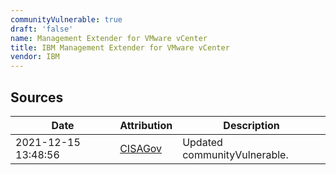 ```yaml
---
communityVulnerable: true
draft: 'false'
name: Management Extender for VMware vCenter
title: IBM Management Extender for VMware vCenter
vendor: IBM
---
```





## Sources
| Date | Attribution | Description |
| --- | --- | --- |
| 2021-12-15 13:48:56 | [CISAGov](https://raw.githubusercontent.com/cisagov/log4j-affected-db/develop/README.md) | Updated communityVulnerable.  |
